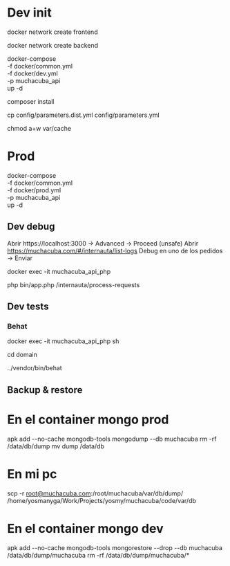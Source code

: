 # Dev init

docker network create frontend

docker network create backend

docker-compose \
-f docker/common.yml \
-f docker/dev.yml \
-p muchacuba_api \
up -d

composer install

cp config/parameters.dist.yml config/parameters.yml

chmod a+w var/cache

# Prod

docker-compose \
-f docker/common.yml \
-f docker/prod.yml \
-p muchacuba_api \
up -d

## Dev debug

Abrir https://localhost:3000 -> Advanced -> Proceed (unsafe)
Abrir https://muchacuba.com/#/internauta/list-logs
Debug en uno de los pedidos -> Enviar

docker exec -it muchacuba_api_php

php bin/app.php /internauta/process-requests

## Dev tests

### Behat

docker exec -it muchacuba_api_php sh

cd domain

../vendor/bin/behat

## Backup & restore

# En el container mongo prod
apk add --no-cache mongodb-tools
mongodump --db muchacuba
rm -rf /data/db/dump
mv dump /data/db

# En mi pc
scp -r root@muchacuba.com:/root/muchacuba/var/db/dump/ /home/yosmanyga/Work/Projects/yosmy/muchacuba/code/var/db

# En el container mongo dev
apk add --no-cache mongodb-tools
mongorestore --drop --db muchacuba /data/db/dump/muchacuba
rm -rf /data/db/dump/muchacuba/*
